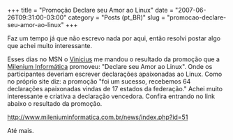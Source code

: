 +++
title = "Promoção Declare seu Amor ao Linux"
date = "2007-06-26T09:31:00-03:00"
category = "Posts (pt_BR)"
slug = "promocao-declare-seu-amor-ao-linux"
+++

Faz um tempo já que não escrevo nada por aqui, então resolvi postar algo que
achei muito interessante.

Esses dias no MSN o [Vinicius](http://vdepizzol.wordpress.com/) me mandou o
resultado da promoção que a [Milenium
Informática](http://www.mileniuminformatica.com.br) promoveu: "Declare seu Amor
ao Linux". Onde os participantes deveriam escrever declarações apaixonadas ao
Linux. Como no próprio site diz: a promoção "foi um sucesso, recebemos 64
declarações apaixonadas vindas de 17 estados da federação." Achei muito
interessante e criativa a declaração vencedora. Confira entrando no link abaixo
o resultado da promoção.

http://www.mileniuminformatica.com.br/news/index.php?id=51

Até mais.
